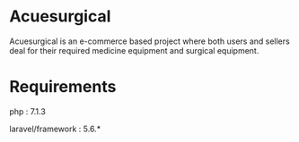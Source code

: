 # Acuesurgical
Acuesurgical is an e-commerce based project where both users and sellers deal for their
required medicine equipment and surgical equipment.

# Requirements
php : 7.1.3

laravel/framework : 5.6.*


